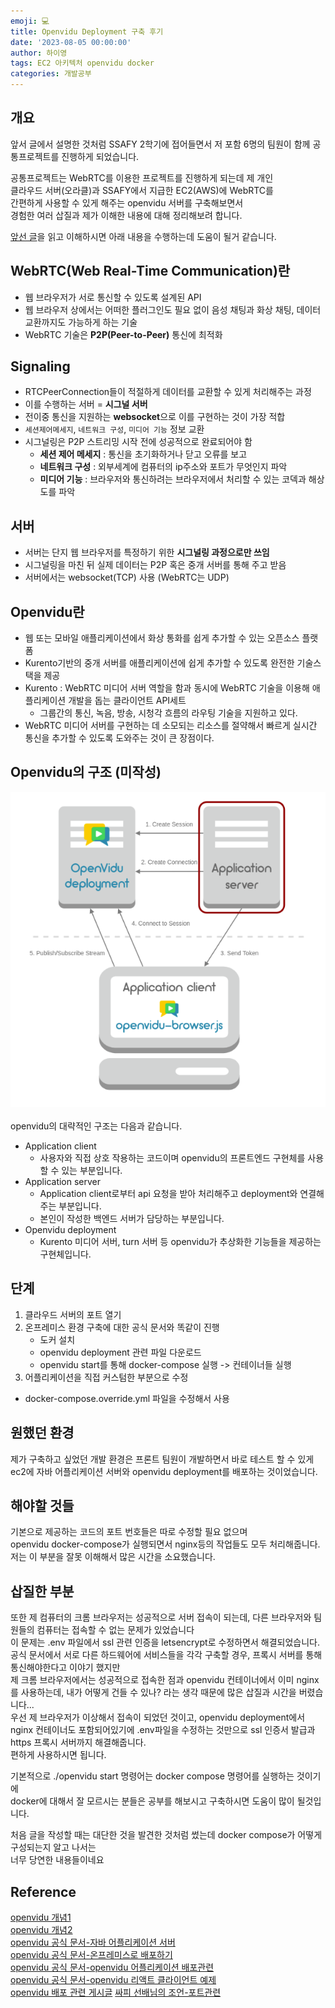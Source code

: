 ```yaml
---
emoji: 💻
title: Openvidu Deployment 구축 후기
date: '2023-08-05 00:00:00'
author: 하이영
tags: EC2 아키텍처 openvidu docker
categories: 개발공부
---
```


## 개요

앞서 글에서 설명한 것처럼 SSAFY 2학기에 접어들면서 저 포함 6명의
팀원이 함께 공통프로젝트를 진행하게 되었습니다.

공통프로젝트는 WebRTC를 이용한 프로젝트를 진행하게 되는데 제 개인  
클라우드 서버(오라클)과 SSAFY에서 지급한 EC2(AWS)에 WebRTC를  
간편하게 사용할 수 있게 해주는 openvidu 서버를 구축해보면서  
경험한 여러 삽질과 제가 이해한 내용에 대해 정리해보려 합니다.

[앞선 글](https://bnk159hair.github.io/Tips/SSAFY/openvidu-series/openvidu-intro/#webrtcweb-real-time-communication%EB%9E%80)을 읽고 이해하시면 아래 내용을 수행하는데 도움이 될거 같습니다.

## WebRTC(Web Real-Time Communication)란

- 웹 브라우저가 서로 통신할 수 있도록 설계된 API
- 웹 브라우저 상에서는 어떠한 플러그인도 필요 없이 음성 채팅과 화상 채팅,
  데이터 교환까지도 가능하게 하는 기술
- WebRTC 기술은 **P2P(Peer-to-Peer)** 통신에 최적화

## Signaling

- RTCPeerConnection들이 적절하게 데이터를 교환할 수 있게 처리해주는 과정
- 이를 수행하는 서버 = **시그널 서버**
- 전이중 통신을 지원하는 **websocket**으로 이를 구현하는 것이 가장 적합
- `세션제어메세지`, `네트워크 구성`, `미디어 기능` 정보 교환
- 시그널링은 P2P 스트리밍 시작 전에 성공적으로 완료되어야 함
  - **세션 제어 메세지** : 통신을 초기화하거나 닫고 오류를 보고
  - **네트워크 구성** : 외부세계에 컴퓨터의 ip주소와 포트가 무엇인지 파악
  - **미디어 기능** : 브라우저와 통신하려는 브라우저에서 처리할 수 있는 코덱과 해상도를 파악

## 서버

- 서버는 단지 웹 브라우저를 특정하기 위한 **시그널링 과정으로만 쓰임**
- 시그널링을 마친 뒤 실제 데이터는 P2P 혹은 중개 서버를 통해 주고 받음
- 서버에서는 websocket(TCP) 사용 (WebRTC는 UDP)

## Openvidu란

- 웹 또는 모바일 애플리케이션에서 화상 통화를 쉽게 추가할 수 있는 오픈소스 플랫폼
- Kurento기반의 중개 서버를 애플리케이션에 쉽게 추가할 수 있도록 완전한 기술스택을 제공
- Kurento : WebRTC 미디어 서버 역할을 함과 동시에 WebRTC 기술을 이용해 애플리케이션 개발을 돕는 클라이언트 API세트
  - 그룹간의 통신, 녹음, 방송, 시청각 흐름의 라우팅 기술을 지원하고 있다.
- WebRTC 미디어 서버를 구현하는 데 소모되는 리소스를 절약해서 빠르게 실시간 통신을 추가할 수 있도록 도와주는 것이 큰 장점이다.

## Openvidu의 구조 (미작성)

![openvidu-구조](01.png)
<br>
<br>
openvidu의 대략적인 구조는 다음과 같습니다.

- Application client
  - 사용자와 직접 상호 작용하는 코드이며 openvidu의 프론트엔드 구현체를 사용할 수 있는 부분입니다.
- Application server
  - Application client로부터 api 요청을 받아 처리해주고 deployment와 연결해주는 부분입니다.
  - 본인이 작성한 백엔드 서버가 담당하는 부분입니다.
- Openvidu deployment
  - Kurento 미디어 서버, turn 서버 등 openvidu가 추상화한 기능들을 제공하는 구현체입니다.

## 단계

1. 클라우드 서버의 포트 열기
2. 온프레미스 환경 구축에 대한 공식 문서와 똑같이 진행
   - 도커 설치
   - openvidu deployment 관련 파일 다운로드
   - openvidu start를 통해 docker-compose 실행 -> 컨테이너들 실행
3. 어플리케이션을 직접 커스텀한 부분으로 수정

- docker-compose.override.yml 파일을 수정해서 사용

## 원했던 환경

제가 구축하고 싶었던 개발 환경은 프론트 팀원이 개발하면서 바로 테스트 할 수 있게  
ec2에 자바 어플리케이션 서버와 openvidu deployment를 배포하는 것이었습니다.

## 해야할 것들

기본으로 제공하는 코드의 포트 번호들은 따로 수정할 필요 없으며  
openvidu docker-compose가 실행되면서 nginx등의 작업들도 모두 처리해줍니다.
저는 이 부분을 잘못 이해해서 많은 시간을 소요했습니다.

## 삽질한 부분

또한 제 컴퓨터의 크롬 브라우저는 성공적으로 서버 접속이 되는데, 다른 브라우저와
팀원들의 컴퓨터는 접속할 수 없는 문제가 있었습니다  
이 문제는 .env 파일에서 ssl 관련 인증을 letsencrypt로 수정하면서 해결되었습니다.  
공식 문서에서 서로 다른 하드웨어에 서비스들을 각각 구축할 경우, 프록시 서버를 통해 통신해야한다고 이야기 했지만  
제 크롬 브라우저에서는 성공적으로 접속한 점과 openvidu 컨테이너에서 이미 nginx를 사용하는데, 내가 어떻게 건들 수 있나? 라는 생각 때문에 많은 삽질과 시간을 버렸습니다...  
우선 제 브라우저가 이상해서 접속이 되었던 것이고, openvidu deployment에서 nginx 컨테이너도 포함되어있기에 .env파일을 수정하는 것만으로 ssl 인증서 발급과 https 프록시 서버까지 해결해줍니다.  
편하게 사용하시면 됩니다.

기본적으로 ./openvidu start 명령어는 docker compose 명령어를 실행하는 것이기에  
docker에 대해서 잘 모르시는 분들은 공부를 해보시고 구축하시면 도움이 많이 될것입니다.

처음 글을 작성할 때는 대단한 것을 발견한 것처럼 썼는데 docker compose가 어떻게 구성되는지 알고 나서는  
너무 당연한 내용들이네요

## Reference

[openvidu 개념1](https://velog.io/@ohsg97/openVidu-tutorial-%EC%8B%9C%EC%9E%91%ED%95%98%EA%B8%B0)  
[openvidu 개념2](https://2jinishappy.tistory.com/335)  
[openvidu 공식 문서-자바 어플리케이션 서버](https://docs.openvidu.io/en/stable/application-server/openvidu-basic-java/)  
[openvidu 공식 문서-온프레미스로 배포하기](https://docs.openvidu.io/en/stable/deployment/ce/on-premises/)  
[openvidu 공식 문서-openvidu 어플리케이션 배포관련](https://docs.openvidu.io/en/stable/deployment/deploying-openvidu-apps/#with-docker)  
[openvidu 공식 문서-openvidu 리액트 클라이언트 예제](https://docs.openvidu.io/en/stable/tutorials/openvidu-react/)  
[openvidu 배포 관련 게시글](https://hoonti06.gitlab.io/wiki/deploying-openvidu-on-premises/#openvidu%EB%A5%BC-%EC%82%AC%EC%9A%A9%ED%95%98%EB%8A%94-application%EC%9D%84-openvidu%EA%B0%80-%EB%B0%B0%ED%8F%AC%EB%90%98%EB%8A%94-%EC%84%9C%EB%B2%84%EC%97%90-%EA%B0%99%EC%9D%B4-%EB%B0%B0%ED%8F%AC%ED%95%98%EB%8A%94-%EB%B0%A9%EB%B2%95)
[싸피 선배님의 조언-포트관련](https://velog.io/@kwak0568/OpenVidu-%EB%B0%B0%ED%8F%AC-Port%EC%99%80%EC%9D%98-%EC%A0%84%EC%9F%81)

```toc

```

